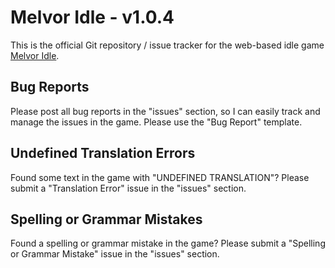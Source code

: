 
# Melvor Idle - v1.0.4

This is the official Git repository / issue tracker for the web-based idle game [Melvor Idle](https://www.melvoridle.com/).

## Bug Reports

Please post all bug reports in the "issues" section, so I can easily track and manage the issues in the game. Please use the "Bug Report" template.

## Undefined Translation Errors

Found some text in the game with "UNDEFINED TRANSLATION"? Please submit a "Translation Error" issue in the "issues" section.

## Spelling or Grammar Mistakes

Found a spelling or grammar mistake in the game? Please submit a "Spelling or Grammar Mistake" issue in the "issues" section.
